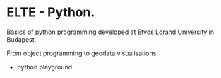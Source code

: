 # ELTE - Python.

Basics of python programming developed at Etvos Lorand University in Budapest. <br />

From object programming to geodata visualisations.

+ python playground.
